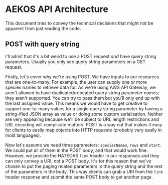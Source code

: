 # AEKOS API Architecture
This document tries to convey the technical decisions that might not be apparent from just reading the code.

## POST with query string
I'll admit that it's a bit weird to use a POST request *and* have query string parameters. Usually you only see query string parameters on a GET request. 

Firstly, let's cover why we're using POST. We have inputs to our resources that are one-to-many. For example, the user can supply one or more species names to retrieve data for. As we're using AWS API Gateway, we aren't allowed to have duplicated/repeated query string parameter names; they aren't supported. You can try to pass them but you'll only end up with the last assigned value. This means we would have to get creative to support one-to-many values for a single query string parameter by having a string-ified JSON array as value or doing some custom serialisation. Neither are very appealing because we'll be subject to URL length restrictions and URL encoding will complicate matters. POST is a way out that makes it easy for clients to easily map objects into HTTP requests (probably very easily in most languages).

Now let's assume we need three parameters: `speciesNames`, `rows` and `start`. We could put all of them in the POST body, and that would work fine. However, we provide the HATEOAS `link` header in our responses and they can only convey a URI, not a POST body. It's for this reason that we've chosen to put the paging related parameters in the query string and the rest of the parameters in the body. This way clients can grab a URI from the `link` header response and submit the same POST body to get another page.
